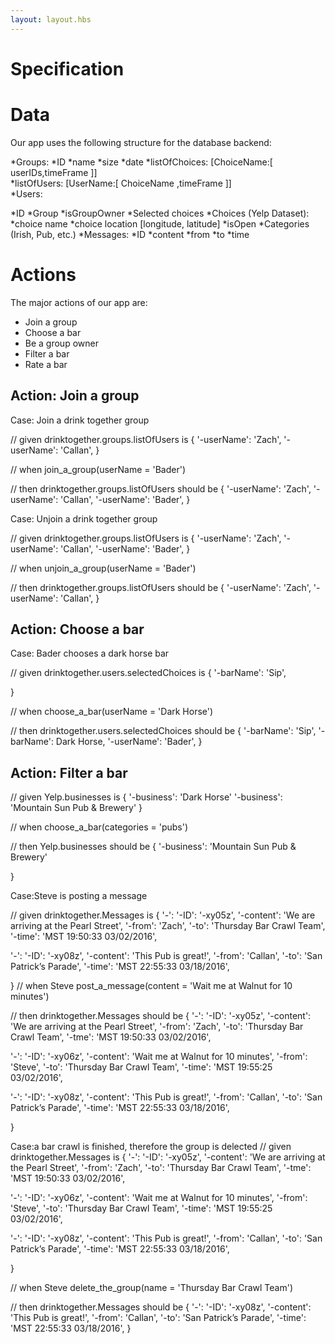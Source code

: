 ```yaml
---
layout: layout.hbs
---
```


# Specification

# Data

Our app uses the following structure for the database backend:

*Groups:
          *ID
          *name
          *size
          *date
          *listOfChoices: [ChoiceName:[ userIDs,timeFrame ]]  
             *listOfUsers: [UserName:[ ChoiceName ,timeFrame ]]  
*Users:

  *ID
  *Group
  *isGroupOwner
           *Selected choices
*Choices (Yelp Dataset):
            *choice name 
            *choice location [longitude, latitude]
            *isOpen
            *Categories  (Irish, Pub, etc.)
*Messages:
            *ID
            *content 
            *from 
            *to
            *time



# Actions

The major actions of our app are:
* Join a group
* Choose a bar
* Be a group owner 
* Filter a bar 
* Rate a bar

## Action: Join a group

Case: Join a drink together group

// given
drinktogether.groups.listOfUsers is
{
  '-userName': 'Zach',
  '-userName': 'Callan',
}

// when
join_a_group(userName = 'Bader')

// then
drinktogether.groups.listOfUsers should be
{
  '-userName': 'Zach',
  '-userName': 'Callan',
  '-userName': 'Bader',
}

Case: Unjoin a drink together group

// given
drinktogether.groups.listOfUsers is
{
  '-userName': 'Zach',
  '-userName': 'Callan',
  '-userName': 'Bader',
}

// when
unjoin_a_group(userName = 'Bader')

// then
drinktogether.groups.listOfUsers should be
{
  '-userName': 'Zach',
  '-userName': 'Callan',
}


## Action: Choose a bar

Case: Bader chooses a dark horse bar

// given
drinktogether.users.selectedChoices is
{
  '-barName': 'Sip',
 
}

// when
choose_a_bar(userName = 'Dark Horse')

// then
drinktogether.users.selectedChoices should be
{
  '-barName': 'Sip',
  '-barName': Dark Horse,
  '-userName': 'Bader',
}

## Action: Filter a bar

// given
Yelp.businesses is
{
 '-business': 'Dark Horse'
 '-business': 'Mountain Sun Pub & Brewery'
}

// when
choose_a_bar(categories = 'pubs')

// then
Yelp.businesses should be
{
'-business': 'Mountain Sun Pub & Brewery'

}






  
Case:Steve is posting a message

// given
drinktogether.Messages is
{
 '-':
  '-ID': '-xy05z',
    '-content': 'We are arriving at the Pearl Street',
'-from': 'Zach',
'-to': 'Thursday Bar Crawl Team',
'-time': 'MST 19:50:33 03/02/2016',

 '-':
  '-ID': '-xy08z',
    '-content': 'This Pub is great!',
'-from': 'Callan',
'-to': 'San Patrick’s Parade',
'-time': 'MST 22:55:33 03/18/2016',

}
// when  Steve
post_a_message(content = 'Wait me at Walnut for 10 minutes')

// then
drinktogether.Messages should be
{
'-':
  '-ID': '-xy05z',
    '-content': 'We are arriving at the Pearl Street',
'-from': 'Zach',
'-to': 'Thursday Bar Crawl Team',
'-tme': 'MST 19:50:33 03/02/2016',

'-':
  '-ID': '-xy06z',
    '-content': 'Wait me at Walnut for 10 minutes',
'-from': 'Steve',
'-to': 'Thursday Bar Crawl Team',
'-time': 'MST 19:55:25 03/02/2016',

 '-':
  '-ID': '-xy08z',
    '-content': 'This Pub is great!',
'-from': 'Callan',
'-to': 'San Patrick’s Parade',
'-time': 'MST 22:55:33 03/18/2016',


}

Case:a bar crawl is finished, therefore the group is delected
// given
drinktogether.Messages is
{
'-':
  '-ID': '-xy05z',
    '-content': 'We are arriving at the Pearl Street',
'-from': 'Zach',
'-to': 'Thursday Bar Crawl Team',
'-tme': 'MST 19:50:33 03/02/2016',

'-':
  '-ID': '-xy06z',
    '-content': 'Wait me at Walnut for 10 minutes',
'-from': 'Steve',
'-to': 'Thursday Bar Crawl Team',
'-time': 'MST 19:55:25 03/02/2016',

 '-':
  '-ID': '-xy08z',
    '-content': 'This Pub is great!',
'-from': 'Callan',
'-to': 'San Patrick’s Parade',
'-time': 'MST 22:55:33 03/18/2016',


}


// when  Steve
delete_the_group(name = 'Thursday Bar Crawl Team')


// then
drinktogether.Messages should be
{
 '-':
  '-ID': '-xy08z',
    '-content': 'This Pub is great!',
'-from': 'Callan',
'-to': 'San Patrick’s Parade',
'-time': 'MST 22:55:33 03/18/2016',
}



